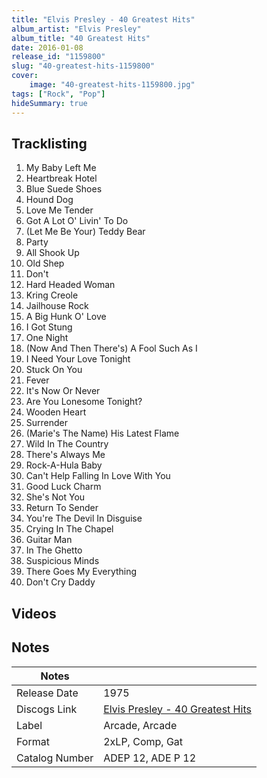 ```yaml
---
title: "Elvis Presley - 40 Greatest Hits"
album_artist: "Elvis Presley"
album_title: "40 Greatest Hits"
date: 2016-01-08
release_id: "1159800"
slug: "40-greatest-hits-1159800"
cover:
    image: "40-greatest-hits-1159800.jpg"
tags: ["Rock", "Pop"]
hideSummary: true
---
```


## Tracklisting
1. My Baby Left Me
2. Heartbreak Hotel
3. Blue Suede Shoes
4. Hound Dog
5. Love Me Tender
6. Got A Lot O' Livin' To Do
7. (Let Me Be Your) Teddy Bear
8. Party
9. All Shook Up
10. Old Shep
11. Don't
12. Hard Headed Woman
13. Kring Creole
14. Jailhouse Rock
15. A Big Hunk O' Love
16. I Got Stung
17. One Night
18. (Now And Then There's) A Fool Such As I
19. I Need Your Love Tonight
20. Stuck On You
21. Fever
22. It's Now Or Never
23. Are You Lonesome Tonight?
24. Wooden Heart
25. Surrender
26. (Marie's The Name) His Latest Flame
27. Wild In The Country
28. There's Always Me
29. Rock-A-Hula Baby
30. Can't Help Falling In Love With You
31. Good Luck Charm
32. She's Not You
33. Return To Sender
34. You're The Devil In Disguise
35. Crying In The Chapel
36. Guitar Man
37. In The Ghetto
38. Suspicious Minds
39. There Goes My Everything
40. Don't Cry Daddy

## Videos


## Notes

| Notes          |             |
| ---------------| ----------- |
| Release Date   | 1975 |
| Discogs Link   | [Elvis Presley - 40 Greatest Hits](https://www.discogs.com/release/1159800) |
| Label          | Arcade, Arcade |
| Format         | 2xLP, Comp, Gat |
| Catalog Number | ADEP 12, ADE P 12 |

